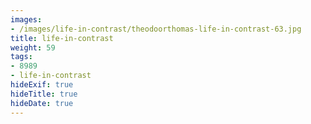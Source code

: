 ```yaml
---
images:
- /images/life-in-contrast/theodoorthomas-life-in-contrast-63.jpg
title: life-in-contrast
weight: 59
tags:
- 8989
- life-in-contrast
hideExif: true
hideTitle: true
hideDate: true
---
```

